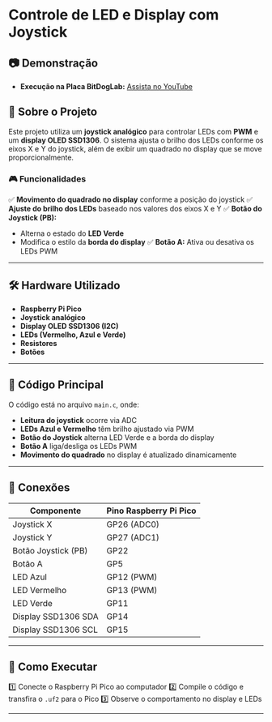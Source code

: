 # Controle de LED e Display com Joystick

## 📷 Demonstração

- **Execução na Placa BitDogLab:** [Assista no YouTube](https://youtu.be/pACJTYoGSQQ)

## 📌 Sobre o Projeto
Este projeto utiliza um **joystick analógico** para controlar LEDs com **PWM** e um **display OLED SSD1306**. O sistema ajusta o brilho dos LEDs conforme os eixos X e Y do joystick, além de exibir um quadrado no display que se move proporcionalmente.

### 🎮 Funcionalidades
✅ **Movimento do quadrado no display** conforme a posição do joystick
✅ **Ajuste do brilho dos LEDs** baseado nos valores dos eixos X e Y
✅ **Botão do Joystick (PB):**
   - Alterna o estado do **LED Verde**
   - Modifica o estilo da **borda do display**
✅ **Botão A:** Ativa ou desativa os LEDs PWM

---

## 🛠️ Hardware Utilizado
- **Raspberry Pi Pico**
- **Joystick analógico**
- **Display OLED SSD1306 (I2C)**
- **LEDs (Vermelho, Azul e Verde)**
- **Resistores**
- **Botões**

---

## 📜 Código Principal
O código está no arquivo `main.c`, onde:
- **Leitura do joystick** ocorre via ADC
- **LEDs Azul e Vermelho** têm brilho ajustado via PWM
- **Botão do Joystick** alterna LED Verde e a borda do display
- **Botão A** liga/desliga os LEDs PWM
- **Movimento do quadrado** no display é atualizado dinamicamente

---

## 🔌 Conexões
| Componente | Pino Raspberry Pi Pico |
|------------|-----------------------|
| Joystick X | GP26 (ADC0) |
| Joystick Y | GP27 (ADC1) |
| Botão Joystick (PB) | GP22 |
| Botão A | GP5 |
| LED Azul | GP12 (PWM) |
| LED Vermelho | GP13 (PWM) |
| LED Verde | GP11 |
| Display SSD1306 SDA | GP14 |
| Display SSD1306 SCL | GP15 |

---

## 🚀 Como Executar
1️⃣ Conecte o Raspberry Pi Pico ao computador
2️⃣ Compile o código e transfira o `.uf2` para o Pico
3️⃣ Observe o comportamento no display e LEDs

---


